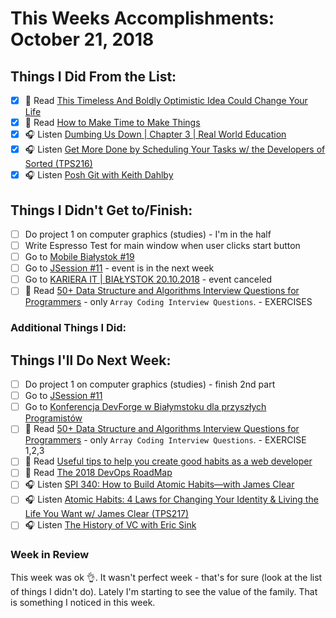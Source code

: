 # This Weeks Accomplishments: October 21, 2018

## Things I Did From the List:

- [x] 📗 Read [This Timeless And Boldly Optimistic Idea Could Change Your Life](https://medium.com/thrive-global/this-timeless-and-boldy-optimistic-idea-could-change-your-life-5c9cffe17214)
- [x] 📗 Read [How to Make Time to Make Things](https://medium.com/s/story/understanding-creative-time-4225bb9b5e7b)
- [x] 🎧 Listen [Dumbing Us Down | Chapter 3 | Real World Education](https://www.youtube.com/watch?v=nCQg9qZTxAE)
- [x] 🎧 Listen [Get More Done by Scheduling Your Tasks w/ the Developers of Sorted (TPS216)](http://www.asianefficiency.com/podcast/216-sorted-app/)
- [x] 🎧 Listen [Posh Git with Keith Dahlby](https://www.allthingsgit.com/episodes/posh_git_with_keith_dahlby.html)

## Things I Didn't Get to/Finish:

- [ ] Do project 1 on computer graphics (studies) - I'm in the half
- [ ] Write Espresso Test for main window when user clicks start button
- [ ] Go to [Mobile Białystok #19](https://www.facebook.com/events/684609151926396/)
- [ ] Go to [JSession #11](https://www.facebook.com/events/1155665697943088/#) - event is in the next week
- [ ] Go to [KARIERA IT | BIAŁYSTOK 20.10.2018](https://careercon.pl/konferencja/kariera-it-bialystok-20-10-2018/?lang=pl#formRegister) - event canceled
- [ ] 📗 Read [50+ Data Structure and Algorithms Interview Questions for Programmers](https://hackernoon.com/50-data-structure-and-algorithms-interview-questions-for-programmers-b4b1ac61f5b0) - only `Array Coding Interview Questions`. - EXERCISES

### Additional Things I Did:


## Things I'll Do Next Week:

- [ ] Do project 1 on computer graphics (studies) - finish 2nd part
- [ ] Go to [JSession #11](https://www.facebook.com/events/1155665697943088/#)
- [ ] Go to [Konferencja DevForge w Białymstoku dla przyszłych Programistów](https://www.facebook.com/events/2155928724727596/)
- [ ] 📗 Read [50+ Data Structure and Algorithms Interview Questions for Programmers](https://hackernoon.com/50-data-structure-and-algorithms-interview-questions-for-programmers-b4b1ac61f5b0) - only `Array Coding Interview Questions`. - EXERCISE 1,2,3
- [ ] 📗 Read [Useful tips to help you create good habits as a web developer](https://medium.freecodecamp.org/useful-tips-to-help-you-create-good-habits-as-a-web-developer-7c1b7b5c0bcb?_branch_match_id=498556104602154143)
- [ ] 📗 Read [The 2018 DevOps RoadMap](https://hackernoon.com/the-2018-devops-roadmap-31588d8670cb?_branch_match_id=498556104602154143)
- [ ] 🎧 Listen [SPI 340: How to Build Atomic Habits—with James Clear](https://www.smartpassiveincome.com/podcasts/how-to-build-atomic-habits-with-james-clear/)
- [ ] 🎧 Listen [Atomic Habits: 4 Laws for Changing Your Identity & Living the Life You Want w/ James Clear (TPS217)](http://www.asianefficiency.com/podcast/217-atomic-habits/)
- [ ] 🎧 Listen [The History of VC with Eric Sink](https://www.allthingsgit.com/episodes/the_history_of_vc_with_eric_sink.html)

### Week in Review
This week was ok 👌. It wasn't perfect week - that's for sure (look at the list of things I didn't do). Lately I'm starting to see the value of the family. That is something I noticed in this week.
